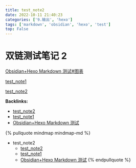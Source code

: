 ```yaml
---
title: test_note2
date: 2022-10-11 21:40:23
categories: ['9.输出', 'hexo']
tags: ['markdown', 'obsidian', 'hexo', 'test']
top: False
---
```


# 双链测试笔记 2

[Obsidian+Hexo Markdown 测试#图表](../cf5e875dd18a1a28fcad3f7d9ef0f7f956287483/#图表)

[test_note1](../a58ee0e911c1ffedefc347d0eac29b0f5fae0d41)

[test_note2](../8f6545d7e67011208be5a476458127a9efcf702f)


**Backlinks:**

- [test_note2](../8f6545d7e67011208be5a476458127a9efcf702f)
- [test_note1](../a58ee0e911c1ffedefc347d0eac29b0f5fae0d41)
- [Obsidian+Hexo Markdown 测试](../cf5e875dd18a1a28fcad3f7d9ef0f7f956287483)

{% pullquote mindmap mindmap-md %}
- test_note2
  - [test_note2](../8f6545d7e67011208be5a476458127a9efcf702f)
  - [test_note1](../a58ee0e911c1ffedefc347d0eac29b0f5fae0d41)
  - [Obsidian+Hexo Markdown 测试](../cf5e875dd18a1a28fcad3f7d9ef0f7f956287483)
{% endpullquote %}